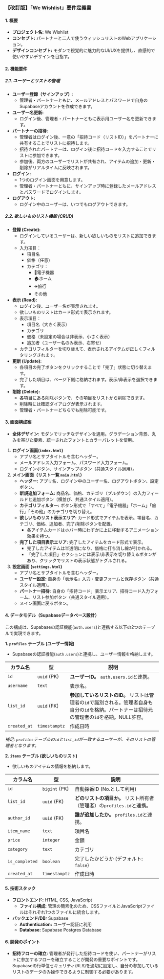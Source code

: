 ### **【改訂版】「We Wishlist」要件定義書**

#### 1. 概要
- **プロジェクト名:** We Wishlist
- **コンセプト:**
  パートナーと二人で使うウィッシュリストのWebアプリケーション。
- **デザインコンセプト:**
  モダンで視覚的に魅力的なUI/UXを提供し、直感的で使いやすいデザインを目指す。

#### 2. 機能要件

##### 2.1. ユーザーとリストの管理
- **ユーザー登録（サインアップ）:**
    - 管理者・パートナーともに、メールアドレスとパスワードで自身のSupabaseアカウントを作成できます。
- **ユーザー名更新:**
    - ログイン後、管理者・パートナーともに表示用ユーザー名を更新できます。
- **パートナーの招待:**
    - 管理者はログイン後、一意の「招待コード（リストID）」をパートナーに共有することでリストに招待します。
    - 招待されたパートナーは、ログイン後に招待コードを入力することでリストに参加できます。
    - 参加後、両方のユーザーでリストが共有され、アイテムの追加・更新・削除がリアルタイムに反映されます。
- **ログイン:**
    - 1つのログイン画面を用意します。
    - 管理者・パートナーともに、サインアップ時に登録したメールアドレスとパスワードでログインします。
- **ログアウト:**
    - ログイン中のユーザーは、いつでもログアウトできます。

##### 2.2. 欲しいものリスト機能 (CRUD)
- **登録 (Create):**
    - ログインしているユーザーは、新しい欲しいものをリストに追加できます。
    - 入力項目： 
        - 項目名
        - 価格（任意）
        - カテゴリ：
          - 📱電子機器
          - 🏠️ホーム
          - ✈️旅行
          - その他
- **表示 (Read):**
    - ログイン後、ユーザー名が表示されます。
    - 欲しいものリストはカード形式で表示されます。
    - 表示項目：
        - 項目名（大きく表示）
        - カテゴリ
        - 価格（未設定の場合は非表示、小さく表示）
        - 追加者（ユーザー名のみ表示、右寄せ）
    - カテゴリフィルターを切り替えて、表示されるアイテムが正しくフィルタリングされます。
- **更新 (Update):**
    - 各項目の完了ボタンをクリックすることで「完了」状態に切り替えます。
    - 完了した項目は、ページ下側に格納されます。表示/非表示を選択できます。
- **削除 (Delete):**
    - 各項目にある削除ボタンで、その項目をリストから削除できます。
    - 削除時には確認ダイアログが表示されます。
    - 管理者・パートナーどちらでも削除可能です。

#### 3. 画面構成案
- **全体デザイン:** モダンでリッチなデザインを適用。グラデーション背景、丸みを帯びた要素、統一されたフォントとカラーパレットを使用。

1.  **ログイン画面(`index.html`)**
    - アプリ名とサブタイトルを含むヘッダー。
    - メールアドレス入力フォーム、パスワード入力フォーム。
    - ログインボタン、サインアップボタン（共通スタイル適用）。
2.  **メイン画面（リスト一覧 `main.html`）**
    - **ヘッダー:** アプリ名、ログイン中のユーザー名、ログアウトボタン、設定ボタン。
    - **新規追加フォーム:** 商品名、価格、カテゴリ（プルダウン）の入力フィールドと追加ボタン（横並び、共通スタイル適用）。
    - **カテゴリフィルター:** ボタン形式で「すべて」「電子機器」「ホーム」「旅行」「その他」のカテゴリを切り替え。
    - **欲しいものリスト表示エリア:** カード形式でアイテムを表示。項目名、カテゴリ、価格、追加者、完了/削除ボタンを配置。
        - 各アイテムカードはホバー時にわずかに上に移動するアニメーション効果を持つ。
    - **完了した項目表示エリア:** 完了したアイテムをカード形式で表示。
        - 完了したアイテムは半透明になり、価格に打ち消し線が引かれる。
        - 「完了した項目」セクションには表示/非表示を切り替えるボタンがあり、クリックでリストの表示状態がトグルされる。
3.  **設定画面 (`settings.html`)**
    - アプリ名とサブタイトルを含むヘッダー。
    - **ユーザー設定:** 自身の「表示名」入力・変更フォームと保存ボタン（共通スタイル適用）。
    - **パートナー招待:** 自身の「招待コード」表示エリア、招待コード入力フォーム、リスト参加ボタン（共通スタイル適用）。
    - メイン画面に戻るボタン。

#### 4. データモデル（Supabaseデータベース設計）

この構成は、Supabaseの認証機能(`auth.users`)と連携する以下の2つのテーブルで実現できます。

**1. `profiles` テーブル (ユーザー情報)**
   - Supabaseの認証機能(`auth.users`)と連携し、ユーザー情報を格納します。

| カラム名          | 型            | 説明                                                       |
|-------------------|---------------|------------------------------------------------------------|
| `id`              | `uuid` (PK)   | **ユーザーID。** `auth.users.id`と連携。                   |
| `username`        | `text`        | 表示名。                                                   |
| `list_id`         | `uuid` (FK)   | **参加しているリストのID。** リストは管理者の`id`で識別される。管理者自身も自分の`id`を格納。パートナーは招待元の管理者の`id`を格納。NULL許容。 |
| `created_at`      | `timestamptz` | 作成日時                                                   |

*補足: `profiles`テーブルの`id`と`list_id`が一致するユーザーが、そのリストの管理者となります。*

**2. `items` テーブル (欲しいものリスト)**
   - 欲しいものアイテムの情報を格納します。

| カラム名       | 型            | 説明                                     |
|----------------|---------------|------------------------------------------|
| `id`           | `bigint` (PK) | 自動採番ID (No.として利用)               |
| `list_id`      | `uuid` (FK)   | **どのリストの項目か。** リスト所有者（管理者）の`profiles.id`と連携。 |
| `author_id`    | `uuid` (FK)   | **誰が追加したか。** `profiles.id`と連携。   |
| `item_name`    | `text`        | 項目名                                   |
| `price`        | `integer`     | 金額                                     |
| `category`     | `text`        | カテゴリ                                 |
| `is_completed` | `boolean`     | 完了したかどうか (デフォルト: `false`)   |
| `created_at`   | `timestamptz` | 作成日時                                 |

#### 5. 技術スタック
- **フロントエンド:** HTML, CSS, JavaScript
  - **ファイル構成:** 管理の簡素化のため、CSSファイルとJavaScriptファイルはそれぞれ1つのファイルに統合します。
- **バックエンド/DB:** Supabase
    - **Authentication:** ユーザー認証に利用
    - **Database:** Supabase Postgres Database

#### 6. 開発のポイント
- **招待フローの確立:** 管理者が発行した招待コードを使い、パートナーがリストに参加するフローを確立することが開発の重要なポイントです。Supabaseの行単位セキュリティ(RLS)を適切に設定し、自分の参加しているリストのデータのみ操作できるように制御する必要があります。